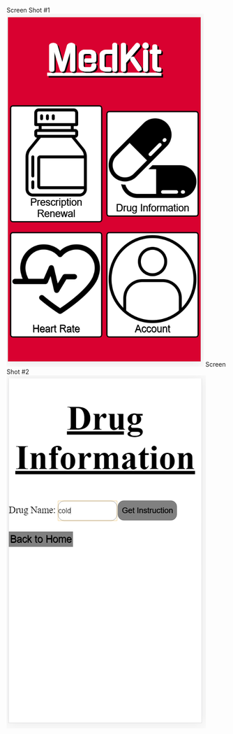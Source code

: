 Screen Shot #1 ![](https://github.com/ethan-cy/COGS121/blob/master/images/ad.PNG)
Screen Shot #2 ![](https://github.com/ethan-cy/COGS121/blob/master/images/as.PNG)
